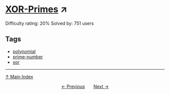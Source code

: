 # [XOR-Primes](https://projecteuler.net/problem=810) ↗️

Difficulty rating: 20%
Solved by: 751 users
## Tags

- [polynomial](../tags/polynomial.md)
- [prime-number](../tags/prime-number.md)
- [xor](../tags/xor.md)



---

[↑ Main Index](../README.md)


<div align=center><a href='809.md'>← Previous</a> &nbsp;&nbsp; &nbsp;&nbsp;  <a href='811.md'>Next →</a></div>
